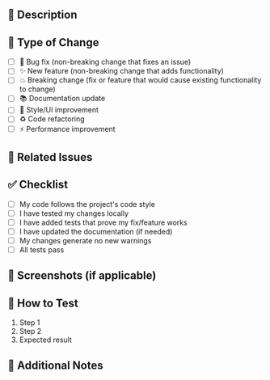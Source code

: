 ## 📝 Description
<!-- Describe your changes in detail -->

## 🎯 Type of Change
<!-- Mark relevant items with [x] -->
- [ ] 🐛 Bug fix (non-breaking change that fixes an issue)
- [ ] ✨ New feature (non-breaking change that adds functionality)
- [ ] 💥 Breaking change (fix or feature that would cause existing functionality to change)
- [ ] 📚 Documentation update
- [ ] 🎨 Style/UI improvement
- [ ] ♻️ Code refactoring
- [ ] ⚡ Performance improvement

## 🔗 Related Issues
<!-- Link related issues: Fixes #123, Closes #456 -->

## ✅ Checklist
- [ ] My code follows the project's code style
- [ ] I have tested my changes locally
- [ ] I have added tests that prove my fix/feature works
- [ ] I have updated the documentation (if needed)
- [ ] My changes generate no new warnings
- [ ] All tests pass

## 📸 Screenshots (if applicable)
<!-- Add screenshots of UI changes -->

## 🧪 How to Test
1. Step 1
2. Step 2
3. Expected result

## 💬 Additional Notes
<!-- Any additional information -->
